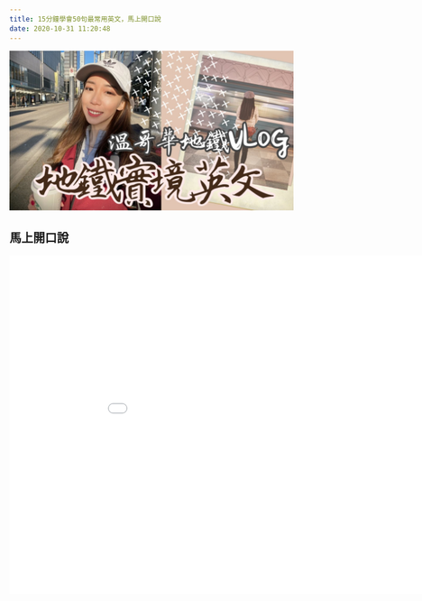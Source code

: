 ```yaml
---
title: 15分鐘學會50句最常用英文，馬上開口說
date: 2020-10-31 11:20:48
---
```


<img src="/images/english/Lily-logo2.jpg" width="550" alt="15分鐘學會50句最常用英文" />

<!-- more -->

## 馬上開口說

<center><embed src="/images/english/1001-15分鐘學會50句最常用英文-馬上開口說.pdf" width="950" height="600"></center>